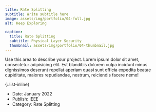 ```yaml
---
title: Rate Splitting
subtitle: Write subtitle here
image: assets/img/portfolio/04-full.jpg
alt: Keep Exploring

caption:
  title: Rate Splitting
  subtitle: Physical Layer Security
  thumbnail: assets/img/portfolio/04-thumbnail.jpg
---
```

Use this area to describe your project. Lorem ipsum dolor sit amet, consectetur adipisicing elit. Est blanditiis dolorem culpa incidunt minus dignissimos deserunt repellat aperiam quasi sunt officia expedita beatae cupiditate, maiores repudiandae, nostrum, reiciendis facere nemo!

{:.list-inline}
- Date: January 2022
- Publish: IEEE
- Category: Rate Splitting

